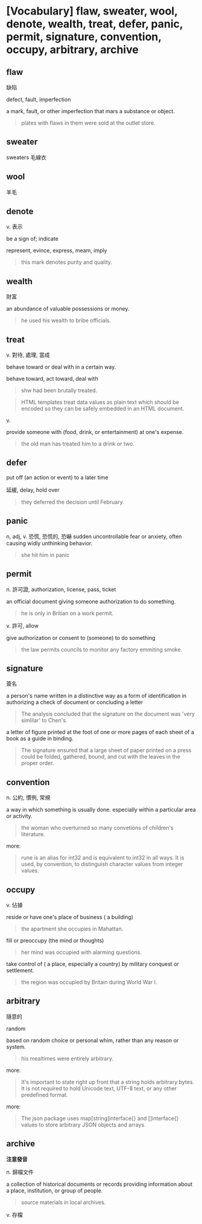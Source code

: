 # [Vocabulary] flaw, sweater, wool, denote, wealth, treat, defer, panic, permit, signature, convention, occupy, arbitrary, archive

## flaw 

缺陷

defect, fault, imperfection

a mark, fault, or other imperfection that mars a substance or object.

> plates with flaws in them were sold at the outlet store.

## sweater

sweaters 毛線衣

## wool 

羊毛

## denote

v. 表示

be a sign of; indicate

represent, evince, express, meam, imply

> this mark denotes purity and quality.
## wealth

財富

an abundance of valuable possessions or money.

> he used his wealth to bribe officials.

## treat

v. 對待, 處理, 當成

behave toward or deal with in a certain way.

behave toward, act toward, deal with

> shw had been brutally treated.

> HTML templates treat data values as plain text which should be encoded so they can be safely embedded in an HTML document.

v.

provide someone with (food, drink, or entertainment) at one's expense.

> the old man has treated him to a drink or two.

## defer

put off (an action or event) to a later time

延緩, delay, hold over

> they deferred the decision until February.

## panic

n, adj, v. 恐慌, 恐慌的, 恐嚇
sudden uncontrollable fear or anxiety, often causing widly unthinking behavior.

> she hit him in panic

## permit

n. 許可證, authorization, license, pass, ticket

an official document giving someone authorization to do something.

> he is only in Britian on a work permit.

v. 許可, allow

give authorization or consent to (someone) to do something

> the law permits councils to monitor any factory emmiting smoke.

## signature

簽名

a person's name written in a distinctive way as a form of identification in authorizing a check of document or concluding a letter

> The analysis concluded that the signature on the document was 'very simlilar' to Chen's.

a letter of figure printed at the foot of one or more pages of each sheet of a book as a guide in binding.

> The signature ensured that a large sheet of paper printed on a press could be folded, gathered, bound, and cut with the leaves in the proper order.



## convention 

n. 公約, 慣例, 常規

a way in which something is usually done. especially within a particular area or activity.

> the woman who overturned so many convetions of children's literature.

more: 

> rune is an alias for int32 and is equivalent to int32 in all ways. It is used, by convention, to distinguish character values from integer values.

## occupy

v. 佔據

reside or have one's place of business ( a building) 

> the apartment she occupies in Mahattan.

fill or preoccupy (the mind or thoughts)

> her mind was occupied with alarming questions.

take control of ( a place, especially a country) by military conquest or settlement.

> the region was occupied by Britain during World War I.

## arbitrary

隨意的

random

based on random choice or personal whim, rather than any reason or system.

> his mealtimes were entirely arbitrary.

more: 

> It's important to state right up front that a string holds arbitrary bytes. It is not required to hold Unicode text, UTF-8 text, or any other predefined format.

more: 

> The json package uses map[string]interface{} and []interface{} values to store arbitrary JSON objects and arrays.

## archive 

**注意發音**

n. 歸檔文件

a collection of historical documents or records providing information about a place, institution, or group of people.

> source materials in local archives.

v. 存檔
